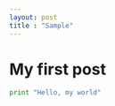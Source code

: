 ```yaml
---
layout: post
title : "Sample"
---
```






# My first post

```python
print "Hello, my world"
```



